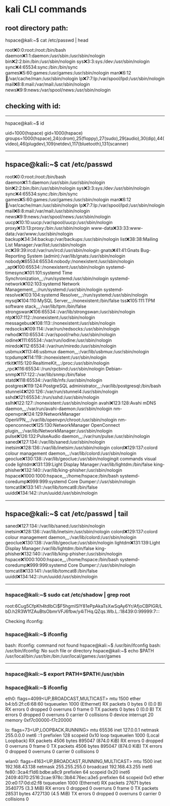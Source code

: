 # kali CLI commands 
## root directory path:

hspace@kali:~$ cat /etc/passwd | head

root:x:0:0:root:/root:/bin/bash
daemon:x:1:1:daemon:/usr/sbin:/usr/sbin/nologin
bin:x:2:2:bin:/bin:/usr/sbin/nologin
sys:x:3:3:sys:/dev:/usr/sbin/nologin
sync:x:4:65534:sync:/bin:/bin/sync
games:x:5:60:games:/usr/games:/usr/sbin/nologin
man:x:6:12:man:/var/cache/man:/usr/sbin/nologin
lp:x:7:7:lp:/var/spool/lpd:/usr/sbin/nologin
mail:x:8:8:mail:/var/mail:/usr/sbin/nologin
news:x:9:9:news:/var/spool/news:/usr/sbin/nologin

## checking with id:
**** 
hspace@kali:~$ id

uid=1000(hspace) gid=1000(hspace) groups=1000(hspace),24(cdrom),25(floppy),27(sudo),29(audio),30(dip),44(video),46(plugdev),109(netdev),117(bluetooth),131(scanner)
***

## hspace@kali:~$ cat /etc/passwd 

root:x:0:0:root:/root:/bin/bash
daemon:x:1:1:daemon:/usr/sbin:/usr/sbin/nologin
bin:x:2:2:bin:/bin:/usr/sbin/nologin
sys:x:3:3:sys:/dev:/usr/sbin/nologin
sync:x:4:65534:sync:/bin:/bin/sync
games:x:5:60:games:/usr/games:/usr/sbin/nologin
man:x:6:12:man:/var/cache/man:/usr/sbin/nologin
lp:x:7:7:lp:/var/spool/lpd:/usr/sbin/nologin
mail:x:8:8:mail:/var/mail:/usr/sbin/nologin
news:x:9:9:news:/var/spool/news:/usr/sbin/nologin
uucp:x:10:10:uucp:/var/spool/uucp:/usr/sbin/nologin
proxy:x:13:13:proxy:/bin:/usr/sbin/nologin
www-data:x:33:33:www-data:/var/www:/usr/sbin/nologin
backup:x:34:34:backup:/var/backups:/usr/sbin/nologin
list:x:38:38:Mailing List Manager:/var/list:/usr/sbin/nologin
irc:x:39:39:ircd:/var/run/ircd:/usr/sbin/nologin
gnats:x:41:41:Gnats Bug-Reporting System (admin):/var/lib/gnats:/usr/sbin/nologin
nobody:x:65534:65534:nobody:/nonexistent:/usr/sbin/nologin
_apt:x:100:65534::/nonexistent:/usr/sbin/nologin
systemd-timesync:x:101:101:systemd Time Synchronization,,,:/run/systemd:/usr/sbin/nologin
systemd-network:x:102:103:systemd Network Management,,,:/run/systemd:/usr/sbin/nologin
systemd-resolve:x:103:104:systemd Resolver,,,:/run/systemd:/usr/sbin/nologin
mysql:x:104:110:MySQL Server,,,:/nonexistent:/bin/false
tss:x:105:111:TPM software stack,,,:/var/lib/tpm:/bin/false
strongswan:x:106:65534::/var/lib/strongswan:/usr/sbin/nologin
ntp:x:107:112::/nonexistent:/usr/sbin/nologin
messagebus:x:108:113::/nonexistent:/usr/sbin/nologin                                                                                                                  
redsocks:x:109:114::/var/run/redsocks:/usr/sbin/nologin
rwhod:x:110:65534::/var/spool/rwho:/usr/sbin/nologin
iodine:x:111:65534::/var/run/iodine:/usr/sbin/nologin
miredo:x:112:65534::/var/run/miredo:/usr/sbin/nologin
usbmux:x:113:46:usbmux daemon,,,:/var/lib/usbmux:/usr/sbin/nologin
tcpdump:x:114:119::/nonexistent:/usr/sbin/nologin
rtkit:x:115:120:RealtimeKit,,,:/proc:/usr/sbin/nologin
_rpc:x:116:65534::/run/rpcbind:/usr/sbin/nologin
Debian-snmp:x:117:122::/var/lib/snmp:/bin/false
statd:x:118:65534::/var/lib/nfs:/usr/sbin/nologin
postgres:x:119:124:PostgreSQL administrator,,,:/var/lib/postgresql:/bin/bash
stunnel4:x:120:126::/var/run/stunnel4:/usr/sbin/nologin
sshd:x:121:65534::/run/sshd:/usr/sbin/nologin
sslh:x:122:127::/nonexistent:/usr/sbin/nologin
avahi:x:123:128:Avahi mDNS daemon,,,:/var/run/avahi-daemon:/usr/sbin/nologin
nm-openvpn:x:124:129:NetworkManager OpenVPN,,,:/var/lib/openvpn/chroot:/usr/sbin/nologin
nm-openconnect:x:125:130:NetworkManager OpenConnect plugin,,,:/var/lib/NetworkManager:/usr/sbin/nologin
pulse:x:126:132:PulseAudio daemon,,,:/var/run/pulse:/usr/sbin/nologin
saned:x:127:134::/var/lib/saned:/usr/sbin/nologin
inetsim:x:128:136::/var/lib/inetsim:/usr/sbin/nologin
colord:x:129:137:colord colour management daemon,,,:/var/lib/colord:/usr/sbin/nologin
geoclue:x:130:138::/var/lib/geoclue:/usr/sbin/nologingit commands visual code
lightdm:x:131:139:Light Display Manager:/var/lib/lightdm:/bin/false
king-phisher:x:132:140::/var/lib/king-phisher:/usr/sbin/nologin
hspace:x:1000:1000:hspace,,,:/home/hspace:/bin/bash
systemd-coredump:x:999:999:systemd Core Dumper:/:/usr/sbin/nologin
tomcat8:x:133:141::/var/lib/tomcat8:/bin/false
uuidd:x:134:142::/run/uuidd:/usr/sbin/nologin

***

## hspace@kali:~$  cat /etc/passwd | tail

saned:x:127:134::/var/lib/saned:/usr/sbin/nologin
inetsim:x:128:136::/var/lib/inetsim:/usr/sbin/nologin
colord:x:129:137:colord colour management daemon,,,:/var/lib/colord:/usr/sbin/nologin
geoclue:x:130:138::/var/lib/geoclue:/usr/sbin/nologin
lightdm:x:131:139:Light Display Manager:/var/lib/lightdm:/bin/false
king-phisher:x:132:140::/var/lib/king-phisher:/usr/sbin/nologin
hspace:x:1000:1000:hspace,,,:/home/hspace:/bin/bash
systemd-coredump:x:999:999:systemd Core Dumper:/:/usr/sbin/nologin
tomcat8:x:133:141::/var/lib/tomcat8:/bin/false
uuidd:x:134:142::/run/uuidd:/usr/sbin/nologin
***
### hspace@kali:~$ sudo cat /etc/shadow | grep root

root:$6$Cug5CfpKh4tdIbCi$F5hgmISlY81ePpAkaTsXwSqAy6Yr/AfjoCBPlGR/LbD.h2R3W1fZAuBtsObmrVFJ6fbw/y4iTHq.QZqs.Wb.L.:18439:0:99999:7:::

Checking ifconfig:

### hspace@kali:~$ ifconfig

bash: ifconfig: command not found
hspace@kali:~$ /usr/bin/ifconfig
bash: /usr/bin/ifconfig: No such file or directory
hspace@kali:~$ echo $PATH
/usr/local/bin:/usr/bin:/bin:/usr/local/games:/usr/games
***

### hspace@kali:~$ export PATH=$PATH:/usr/sbin

###  hspace@kali:~$  ifconfig

eth0: flags=4099<UP,BROADCAST,MULTICAST>  mtu 1500
        ether b4:b5:2f:c6:68:60  txqueuelen 1000  (Ethernet)
        RX packets 0  bytes 0 (0.0 B)
        RX errors 0  dropped 0  overruns 0  frame 0
        TX packets 0  bytes 0 (0.0 B)
        TX errors 0  dropped 0 overruns 0  carrier 0  collisions 0
        device interrupt 20  memory 0xf7c00000-f7c20000  

lo: flags=73<UP,LOOPBACK,RUNNING>  mtu 65536
        inet 127.0.0.1  netmask 255.0.0.0
        inet6 ::1  prefixlen 128  scopeid 0x10<host>
        loop  txqueuelen 1000  (Local Loopback)
        RX packets 4506  bytes 895047 (874.0 KiB)
        RX errors 0  dropped 0  overruns 0  frame 0
        TX packets 4506  bytes 895047 (874.0 KiB)
        TX errors 0  dropped 0 overruns 0  carrier 0  collisions 0

wlan0: flags=4163<UP,BROADCAST,RUNNING,MULTICAST>  mtu 1500
        inet 192.168.43.138  netmask 255.255.255.0  broadcast 192.168.43.255
        inet6 fe80::3ca4:f1d6:bdbe:a8c9  prefixlen 64  scopeid 0x20<link>
        inet6 2409:4070:2516:2cae:978c:3b84:76ec:a3e5  prefixlen 64  scopeid 0x0<global>
        ether 20:e0:17:0d:d2:f8  txqueuelen 1000  (Ethernet)
        RX packets 27671  bytes 3540775 (3.3 MiB)
        RX errors 0  dropped 0  overruns 0  frame 0
        TX packets 28531  bytes 4727130 (4.5 MiB)
        TX errors 0  dropped 0 overruns 0  carrier 0  collisions 0


